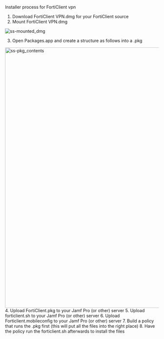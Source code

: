 Installer process for FortiClient vpn

1. Download FortiClient VPN.dmg for your FortiClient source
2. Mount FortiClient VPN.dmg

![ss-mounted_dmg](https://user-images.githubusercontent.com/68449783/182494001-bbc3aaca-850f-484a-b318-dcbb3b999728.png)

3. Open Packages.app and create a structure as follows into a .pkg
<img width="853" alt="ss-pkg_contents" src="https://user-images.githubusercontent.com/68449783/182494027-a6e3ec8d-4bdc-467f-904c-c90b6e84bcbf.png">
4. Upload FortiClient.pkg to your Jamf Pro (or other) server
5. Upload forticlient.sh to your Jamf Pro (or other) server
6. Upload Forticlient.mobileconfig to your Jamf Pro (or other) server
7. Build a policy that runs the .pkg first (this will put all the files into the right place)
8. Have the policy run the forticlient.sh afterwards to install the files

